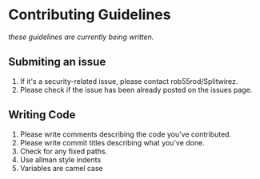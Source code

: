 # Contributing Guidelines
*these guidelines are currently being written.*

## Submiting an issue
1. If it's a security-related issue, please contact rob55rod/Splitwirez.
2. Please check if the issue has been already posted on the issues page.

## Writing Code
1. Please write comments describing the code you've contributed.
2. Please write commit titles describing what you've done.
3. Check for any fixed paths.
4. Use allman style indents
5. Variables are camel case
